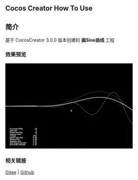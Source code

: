 ## Cocos Creator How To Use

## 简介

基于 CocosCreator 3.0.0 版本创建的 **画Sine曲线** 工程

### 效果预览
![image](../../gif/202203/2022030413.gif)

### 相关链接
[Gitee](https://gitee.com/mirrors_cocos-creator/example-cases/tree/master/assets/cases/graphics/demo) | [Github](https://github.com/cocos-creator/example-cases/tree/master/assets/cases/graphics/demo)